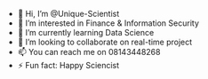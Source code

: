 - 👋 Hi, I’m @Unique-Scientist
- 👀 I’m interested in Finance & Information Security 
- 🌱 I’m currently learning Data Science 
- 💞️ I’m looking to collaborate on real-time project 
- 📫 You can reach me on 08143448268
- ⚡ Fun fact: Happy Sciencist

<!---
Unique-Scientist/Unique-Scientist is a ✨ special ✨ repository because its `README.md` (this file) appears on your GitHub profile.
You can click the Preview link to take a look at your changes.
--->
